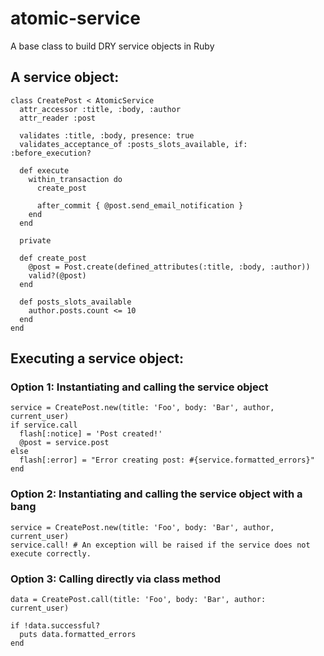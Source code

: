 # atomic-service
A base class to build DRY service objects in Ruby

## A service object:

```
class CreatePost < AtomicService
  attr_accessor :title, :body, :author
  attr_reader :post

  validates :title, :body, presence: true 
  validates_acceptance_of :posts_slots_available, if: :before_execution?

  def execute
    within_transaction do 
      create_post

      after_commit { @post.send_email_notification }
    end
  end

  private 

  def create_post
    @post = Post.create(defined_attributes(:title, :body, :author))
    valid?(@post)
  end 

  def posts_slots_available
    author.posts.count <= 10
  end
end
```

## Executing a service object:

### Option 1: Instantiating and calling the service object
```
service = CreatePost.new(title: 'Foo', body: 'Bar', author, current_user)
if service.call
  flash[:notice] = 'Post created!'
  @post = service.post
else
  flash[:error] = "Error creating post: #{service.formatted_errors}"
end
```

### Option 2: Instantiating and calling the service object with a bang
```
service = CreatePost.new(title: 'Foo', body: 'Bar', author, current_user)
service.call! # An exception will be raised if the service does not execute correctly.
```

### Option 3: Calling directly via class method
```
data = CreatePost.call(title: 'Foo', body: 'Bar', author: current_user)

if !data.successful?
  puts data.formatted_errors
end
```


